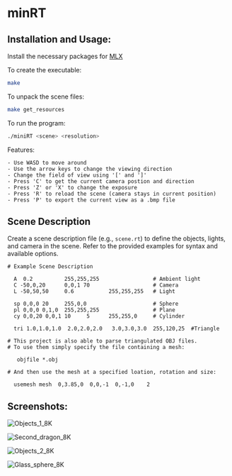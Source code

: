 # **minRT**


## Installation and Usage:
Install the necessary packages for [MLX](https://github.com/codam-coding-college/MLX42#readme)

To create the executable:
```sh
make
```
To unpack the scene files:
```sh
make get_resources
```

To run the program:
```sh
./miniRT <scene> <resolution>
```

Features:
```
- Use WASD to move around
- Use the arrow keys to change the viewing direction
- Change the field of view using '[' and ']'
- Press 'C' to get the current camera postion and direction
- Press 'Z' or 'X' to change the exposure
- Press 'R' to reload the scene (camera stays in current position)
- Press 'P' to export the current view as a .bmp file
```

## Scene Description

Create a scene description file (e.g., `scene.rt`) to define the objects, lights, and camera in the scene. Refer to the provided examples for syntax and available options.

```plaintext
# Example Scene Description

  A  0.2          255,255,255                 # Ambient light
  C -50,0,20      0,0,1 70                    # Camera
  L -50,50,50     0.6           255,255,255   # Light
  
  sp 0,0,0 20     255,0,0                     # Sphere
  pl 0,0,0 0,1,0  255,255,255                 # Plane
  cy 0,0,20 0,0,1 10     5      255,255,0     # Cylinder
  
  tri 1.0,1.0,1.0  2.0,2.0,2.0   3.0,3.0,3.0  255,120,25  #Triangle

# This project is also able to parse triangulated OBJ files.
# To use them simply specify the file containing a mesh:

   objfile *.obj

# And then use the mesh at a specified loation, rotation and size:

  usemesh mesh	0,3.85,0  0,0,-1  0,-1,0	2

```

## Screenshots:

![Objects_1_8K](https://github.com/rvan-mee/miniRT/assets/92876462/109c0e45-463b-401c-a53f-2d19b889b584)



![Second_dragon_8K](https://github.com/rvan-mee/miniRT/assets/92876462/e726871f-5efc-4e0a-b056-e5cc8e0a20c1)



![Objects_2_8K](https://github.com/rvan-mee/miniRT/assets/92876462/508917e2-dd3b-4557-8c22-e9bd10d74110)



![Glass_sphere_8K](https://github.com/rvan-mee/miniRT/assets/92876462/5e711478-0206-4932-9884-ec2d0c0a0316)

